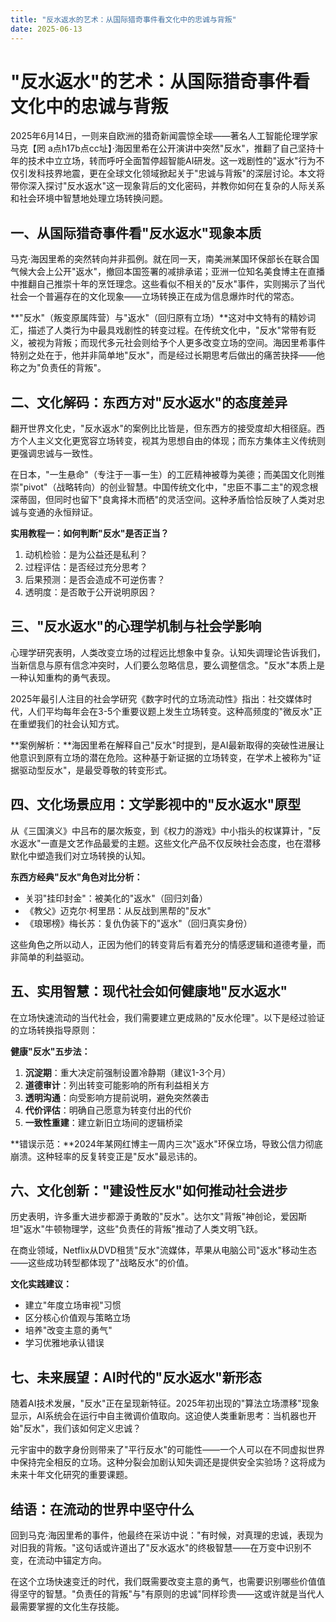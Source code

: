 ```yaml
---
title: "反水返水的艺术：从国际猎奇事件看文化中的忠诚与背叛"
date: 2025-06-13
---
```

# "反水返水"的艺术：从国际猎奇事件看文化中的忠诚与背叛 

2025年6月14日，一则来自欧洲的猎奇新闻震惊全球——著名人工智能伦理学家马克【罔 a点h17b点cc址】·海因里希在公开演讲中突然"反水"，推翻了自己坚持十年的技术中立立场，转而呼吁全面暂停超智能AI研发。这一戏剧性的"返水"行为不仅引发科技界地震，更在全球文化领域掀起关于"忠诚与背叛"的深层讨论。本文将带你深入探讨"反水返水"这一现象背后的文化密码，并教你如何在复杂的人际关系和社会环境中智慧地处理立场转换问题。
 
## 一、从国际猎奇事件看"反水返水"现象本质

马克·海因里希的突然转向并非孤例。就在同一天，南美洲某国环保部长在联合国气候大会上公开"返水"，撤回本国签署的减排承诺；亚洲一位知名美食博主在直播中推翻自己推崇十年的烹饪理念。这些看似不相关的"反水"事件，实则揭示了当代社会一个普遍存在的文化现象——立场转换正在成为信息爆炸时代的常态。

**"反水"（叛变原属阵营）与"返水"（回归原有立场）**这对中文特有的精妙词汇，描述了人类行为中最具戏剧性的转变过程。在传统文化中，"反水"常带有贬义，被视为背叛；而现代多元社会则给予个人更多改变立场的空间。海因里希事件特别之处在于，他并非简单地"反水"，而是经过长期思考后做出的痛苦抉择——他称之为"负责任的背叛"。

## 二、文化解码：东西方对"反水返水"的态度差异

翻开世界文化史，"反水返水"的案例比比皆是，但东西方的接受度却大相径庭。西方个人主义文化更宽容立场转变，视其为思想自由的体现；而东方集体主义传统则更强调忠诚与一致性。

在日本，"一生悬命"（专注于一事一生）的工匠精神被尊为美德；而美国文化则推崇"pivot"（战略转向）的创业智慧。中国传统文化中，"忠臣不事二主"的观念根深蒂固，但同时也留下"良禽择木而栖"的灵活空间。这种矛盾恰恰反映了人类对忠诚与变通的永恒辩证。

**实用教程一：如何判断"反水"是否正当？**
1. 动机检验：是为公益还是私利？
2. 过程评估：是否经过充分思考？
3. 后果预测：是否会造成不可逆伤害？
4. 透明度：是否敢于公开说明原因？

## 三、"反水返水"的心理学机制与社会学影响

心理学研究表明，人类改变立场的过程远比想象中复杂。认知失调理论告诉我们，当新信息与原有信念冲突时，人们要么忽略信息，要么调整信念。"反水"本质上是一种认知重构的勇气表现。

2025年最引人注目的社会学研究《数字时代的立场流动性》指出：社交媒体时代，人们平均每年会在3-5个重要议题上发生立场转变。这种高频度的"微反水"正在重塑我们的社会认知方式。

**案例解析：**海因里希在解释自己"反水"时提到，是AI最新取得的突破性进展让他意识到原有立场的潜在危险。这种基于新证据的立场转变，在学术上被称为"证据驱动型反水"，是最受尊敬的转变形式。

## 四、文化场景应用：文学影视中的"反水返水"原型

从《三国演义》中吕布的屡次叛变，到《权力的游戏》中小指头的权谋算计，"反水返水"一直是文艺作品最爱的主题。这些文化产品不仅反映社会态度，也在潜移默化中塑造我们对立场转换的认知。

**东西方经典"反水"角色对比分析：**
- 关羽"挂印封金"：被美化的"返水"（回归刘备）
- 《教父》迈克尔·柯里昂：从反战到黑帮的"反水"
- 《琅琊榜》梅长苏：复仇伪装下的"返水"（回归真实身份）

这些角色之所以动人，正因为他们的转变背后有着充分的情感逻辑和道德考量，而非简单的利益驱动。

## 五、实用智慧：现代社会如何健康地"反水返水"

在立场快速流动的当代社会，我们需要建立更成熟的"反水伦理"。以下是经过验证的立场转换指导原则：

**健康"反水"五步法：**
1. **沉淀期**：重大决定前强制设置冷静期（建议1-3个月）
2. **道德审计**：列出转变可能影响的所有利益相关方
3. **透明沟通**：向受影响方提前说明，避免突然袭击
4. **代价评估**：明确自己愿意为转变付出的代价
5. **一致性重建**：建立新旧立场间的逻辑桥梁

**错误示范：**2024年某网红博主一周内三次"返水"环保立场，导致公信力彻底崩溃。这种轻率的反复转变正是"反水"最忌讳的。

## 六、文化创新："建设性反水"如何推动社会进步

历史表明，许多重大进步都源于勇敢的"反水"。达尔文"背叛"神创论，爱因斯坦"返水"牛顿物理学，这些"负责任的背叛"推动了人类文明飞跃。

在商业领域，Netflix从DVD租赁"反水"流媒体，苹果从电脑公司"返水"移动生态——这些成功转型都体现了"战略反水"的价值。

**文化实践建议：**
- 建立"年度立场审视"习惯
- 区分核心价值观与策略立场
- 培养"改变主意的勇气"
- 学习优雅地承认错误

## 七、未来展望：AI时代的"反水返水"新形态

随着AI技术发展，"反水"正在呈现新特征。2025年初出现的"算法立场漂移"现象显示，AI系统会在运行中自主微调价值取向。这迫使人类重新思考：当机器也开始"反水"，我们该如何定义忠诚？

元宇宙中的数字身份则带来了"平行反水"的可能性——一个人可以在不同虚拟世界中保持完全相反的立场。这种分裂会加剧认知失调还是提供安全实验场？这将成为未来十年文化研究的重要课题。

## 结语：在流动的世界中坚守什么

回到马克·海因里希的事件，他最终在采访中说："有时候，对真理的忠诚，表现为对旧我的背叛。"这句话或许道出了"反水返水"的终极智慧——在万变中识别不变，在流动中锚定方向。

在这个立场快速变迁的时代，我们既需要改变主意的勇气，也需要识别哪些价值值得坚守的智慧。"负责任的背叛"与"有原则的忠诚"同样珍贵——这或许就是当代人最需要掌握的文化生存技能。
